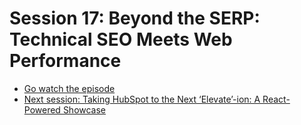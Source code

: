 # Session 17: Beyond the SERP: Technical SEO Meets Web Performance


- [Go watch the episode](https://youtube.com/live/AhTM4OHgaqw?feature=share)
- [Next session: Taking HubSpot to the Next ‘Elevate’-ion: A React-Powered Showcase](https://youtube.com/live/bHUEZxwP0ps)


